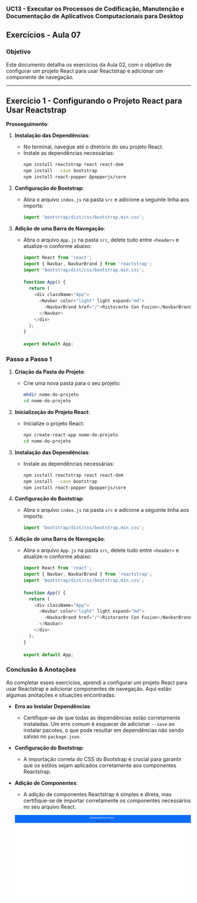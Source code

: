 ### UC13 - Executar os Processos de Codificação, Manutenção e Documentação de Aplicativos Computacionais para Desktop

## Exercícios - Aula 07

### Objetivo
Este documento detalha os exercícios da Aula 02, com o objetivo de configurar um projeto React para usar Reactstrap e adicionar um componente de navegação.

---

## Exercício 1 - Configurando o Projeto React para Usar Reactstrap

**Prosseguimento**:

1. **Instalação das Dependências**:
   - No terminal, navegue até o diretório do seu projeto React.
   - Instale as dependências necessárias:
     ```bash
     npm install reactstrap react react-dom
     npm install --save bootstrap
     npm install react-popper @popperjs/core
     ```

2. **Configuração do Bootstrap**:
   - Abra o arquivo `index.js` na pasta `src` e adicione a seguinte linha aos imports:
     ```javascript
     import 'bootstrap/dist/css/bootstrap.min.css';
     ```

3. **Adição de uma Barra de Navegação**:
   - Abra o arquivo `App.js` na pasta `src`, delete tudo entre `<header>` e atualize-o conforme abaixo:
     ```javascript
     import React from 'react';
     import { Navbar, NavbarBrand } from 'reactstrap';
     import 'bootstrap/dist/css/bootstrap.min.css';

     function App() {
       return (
         <div className="App">
           <Navbar color="light" light expand="md">
             <NavbarBrand href="/">Ristorante Con Fusion</NavbarBrand>
           </Navbar>
         </div>
       );
     }

     export default App;
     ```

### Passo a Passo 1

1. **Criação da Pasta do Projeto**:
   - Crie uma nova pasta para o seu projeto:
     ```bash
     mkdir nome-do-projeto
     cd nome-do-projeto
     ```

2. **Inicialização do Projeto React**:
   - Inicialize o projeto React:
     ```bash
     npx create-react-app nome-do-projeto
     cd nome-do-projeto
     ```

3. **Instalação das Dependências**:
   - Instale as dependências necessárias:
     ```bash
     npm install reactstrap react react-dom
     npm install --save bootstrap
     npm install react-popper @popperjs/core
     ```

4. **Configuração do Bootstrap**:
   - Abra o arquivo `index.js` na pasta `src` e adicione a seguinte linha aos imports:
     ```javascript
     import 'bootstrap/dist/css/bootstrap.min.css';
     ```

5. **Adição de uma Barra de Navegação**:
   - Abra o arquivo `App.js` na pasta `src`, delete tudo entre `<header>` e atualize-o conforme abaixo:
     ```javascript
     import React from 'react';
     import { Navbar, NavbarBrand } from 'reactstrap';
     import 'bootstrap/dist/css/bootstrap.min.css';

     function App() {
       return (
         <div className="App">
           <Navbar color="light" light expand="md">
             <NavbarBrand href="/">Ristorante Con Fusion</NavbarBrand>
           </Navbar>
         </div>
       );
     }

     export default App;
     ```

### Conclusão & Anotações

Ao completar esses exercícios, aprendi a configurar um projeto React para usar Reactstrap e adicionar componentes de navegação. Aqui estão algumas anotações e situações encontradas:

- **Erro ao Instalar Dependências**:
  - Certifique-se de que todas as dependências estão corretamente instaladas. Um erro comum é esquecer de adicionar `--save` ao instalar pacotes, o que pode resultar em dependências não sendo salvas no `package.json`.

- **Configuração do Bootstrap**:
  - A importação correta do CSS do Bootstrap é crucial para garantir que os estilos sejam aplicados corretamente aos componentes Reactstrap.

- **Adição de Componentes**:
  - A adição de componentes Reactstrap é simples e direta, mas certifique-se de importar corretamente os componentes necessários no seu arquivo React.

  ![imagem navbar](confusion\public\navbar.png)